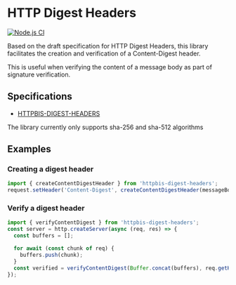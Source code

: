 # HTTP Digest Headers

[![Node.js CI](https://github.com/interledger/httpbis-digest-headers/actions/workflows/nodejs.yml/badge.svg)](https://github.com/interledger/httpbis-digest-headers/actions/workflows/nodejs.yml)

Based on the draft specification for HTTP Digest Headers, this library facilitates the creation and verification of a Content-Digest header.

This is useful when verifying the content of a message body as part of signature verification.

## Specifications

- [HTTPBIS-DIGEST-HEADERS](https://datatracker.ietf.org/doc/html/draft-ietf-httpbis-digest-headers)

The library currently only supports sha-256 and sha-512 algorithms

## Examples

### Creating a digest header

```js
import { createContentDigestHeader } from 'httpbis-digest-headers';
request.setHeader('Content-Digest', createContentDigestHeader(messageBody, ['sha-256']))
```

### Verify a digest header

```js
import { verifyContentDigest } from 'httpbis-digest-headers';
const server = http.createServer(async (req, res) => {
  const buffers = [];

  for await (const chunk of req) {
    buffers.push(chunk);
  }
  const verified = verifyContentDigest(Buffer.concat(buffers), req.getHeader('Content-Digest'))
});
```
